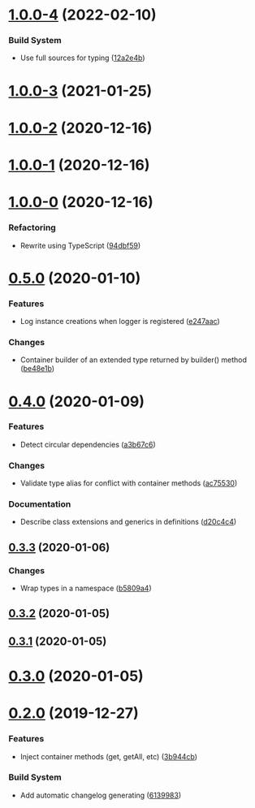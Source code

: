 # [1.0.0-4](https://github.com/snatalnko/di6/compare/v1.0.0-3...v1.0.0-4) (2022-02-10)


### Build System

* Use full sources for typing ([12a2e4b](https://github.com/snatalnko/di6/commit/12a2e4bd889c779e93163eb28c24a7fd15b59657))


# [1.0.0-3](https://github.com/snatalnko/di6/compare/v1.0.0-2...v1.0.0-3) (2021-01-25)



# [1.0.0-2](https://github.com/snatalnko/di6/compare/v1.0.0-1...v1.0.0-2) (2020-12-16)



# [1.0.0-1](https://github.com/snatalnko/di6/compare/v1.0.0-0...v1.0.0-1) (2020-12-16)



# [1.0.0-0](https://github.com/snatalnko/di6/compare/v0.5.0...v1.0.0-0) (2020-12-16)


### Refactoring

* Rewrite using TypeScript ([94dbf59](https://github.com/snatalnko/di6/commit/94dbf59df16c980c387b9c63d54ff5816fda57b8))


# [0.5.0](https://github.com/snatalnko/di6/compare/v0.4.0...v0.5.0) (2020-01-10)


### Features

* Log instance creations when logger is registered ([e247aac](https://github.com/snatalnko/di6/commit/e247aacf6cf7e148a1015203306b16fc24b005ed))

### Changes

* Container builder of an extended type returned by builder() method ([be48e1b](https://github.com/snatalnko/di6/commit/be48e1b3e50fc935eb2b5a61a6090393c43e8ae8))


# [0.4.0](https://github.com/snatalnko/di6/compare/v0.3.3...v0.4.0) (2020-01-09)


### Features

* Detect circular dependencies ([a3b67c6](https://github.com/snatalnko/di6/commit/a3b67c6ee616e5c1e84853d1d883cd000b7a97a2))

### Changes

* Validate type alias for conflict with container methods ([ac75530](https://github.com/snatalnko/di6/commit/ac75530bfca1d5eafe343dbf0608f22ee5c0e81a))

### Documentation

* Describe class extensions and generics in definitions ([d20c4c4](https://github.com/snatalnko/di6/commit/d20c4c44551d52855f70dd4c1d2f8351cc3a6a5a))


## [0.3.3](https://github.com/snatalnko/di6/compare/v0.3.2...v0.3.3) (2020-01-06)


### Changes

* Wrap types in a namespace ([b5809a4](https://github.com/snatalnko/di6/commit/b5809a481dc340c9b0e7cddd6d4bde11dbad06b2))


## [0.3.2](https://github.com/snatalnko/di6/compare/v0.3.1...v0.3.2) (2020-01-05)



## [0.3.1](https://github.com/snatalnko/di6/compare/v0.3.0...v0.3.1) (2020-01-05)



# [0.3.0](https://github.com/snatalnko/di6/compare/v0.2.0...v0.3.0) (2020-01-05)



# [0.2.0](https://github.com/snatalnko/di6/compare/v0.1.0...v0.2.0) (2019-12-27)


### Features

* Inject container methods (get, getAll, etc) ([3b944cb](https://github.com/snatalnko/di6/commit/3b944cb2cf876bc8fa46e26a858c7f2214210c93))

### Build System

* Add automatic changelog generating ([6139983](https://github.com/snatalnko/di6/commit/6139983009e622a2da7512393d5d6aeb0e11d6e1))



